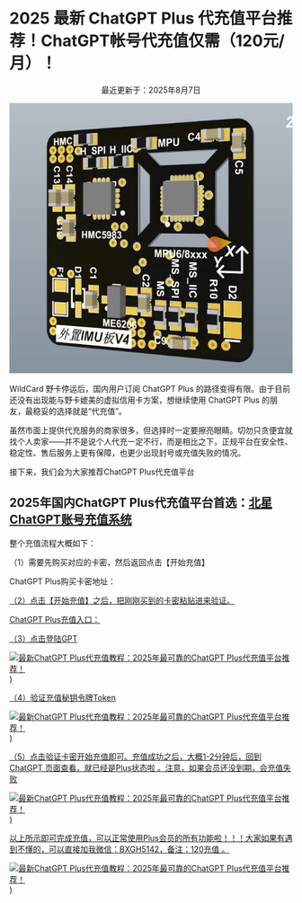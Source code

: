 # 2025 最新 ChatGPT Plus 代充值平台推荐！ChatGPT帐号代充值仅需（120元/月）！

<p align="center">最近更新于：2025年8月7日</p>

![image](https://github.com/ZhiliangMa/MPU6500-HMC5983-AK8975-BMP280-MS5611-10DOF-IMU-PCB/blob/main/img/IMU-V5-TOP.jpg)


WildCard 野卡停运后，国内用户订阅 ChatGPT Plus 的路径变得有限。由于目前还没有出现能与野卡媲美的虚拟信用卡方案，想继续使用 ChatGPT Plus 的朋友，最稳妥的选择就是“代充值”。

虽然市面上提供代充服务的商家很多，但选择时一定要擦亮眼睛。切勿只贪便宜就找个人卖家——并不是说个人代充一定不行，而是相比之下，正规平台在安全性、稳定性、售后服务上更有保障，也更少出现封号或充值失败的情况。

接下来，我们会为大家推荐ChatGPT Plus代充值平台

## 2025年国内ChatGPT Plus代充值平台首选：<a href="https://gpt.beixing.xyz/single">北星ChatGPT账号充值系统</a>

整个充值流程大概如下：

（1）需要先购买对应的卡密，然后返回点击【开始充值】

ChatGPT Plus购买卡密地址：<a href="https://ka.beixing.xyz/">

（2）点击【开始充值】之后，把刚刚买到的卡密粘贴进来验证。

ChatGPT Plus充值入口：<a href="https://gpt.beixing.xyz/single">

（3）点击登陆GPT

![最新ChatGPT Plus代充值教程：2025年最可靠的ChatGPT Plus代充值平台推荐！]([https://www.beixing.xyz/wp-content/uploads/2025/08/image-2-300x157.png))

（4）验证充值秘钥令牌Token

![最新ChatGPT Plus代充值教程：2025年最可靠的ChatGPT Plus代充值平台推荐！]([https://www.beixing.xyz/wp-content/uploads/2025/08/image-3-300x163.png))

（5）点击验证卡密开始充值即可。充值成功之后，大概1-2分钟后，回到 ChatGPT 页面查看，就已经是Plus状态啦 。注意，如果会员还没到期，会充值失败

![最新ChatGPT Plus代充值教程：2025年最可靠的ChatGPT Plus代充值平台推荐！]([https://www.beixing.xyz/wp-content/uploads/2025/08/image-4-300x159.png))


以上所示即可完成充值，可以正常使用Plus会员的所有功能啦！！！大家如果有遇到不懂的，可以直接加我微信：BXGH5142，备注：120充值 。

![最新ChatGPT Plus代充值教程：2025年最可靠的ChatGPT Plus代充值平台推荐！]([https://www.beixing.xyz/wp-content/uploads/2025/08/image-5-222x300.png))
